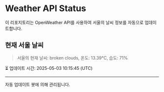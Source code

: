 
# Weather API Status

이 리포지토리는 OpenWeather API를 사용하여 서울의 날씨 정보를 자동으로 업데이트합니다.

## 현재 서울 날씨
> 서울의 현재 날씨: broken clouds, 온도: 13.39°C, 습도: 71%

⏳ 업데이트 시간: 2025-05-03 10:15:45 (UTC)

---
자동 업데이트 봇에 의해 관리됩니다.
